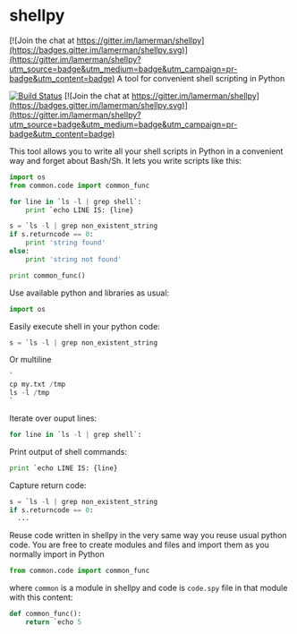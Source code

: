 # shellpy

[![Join the chat at https://gitter.im/lamerman/shellpy](https://badges.gitter.im/lamerman/shellpy.svg)](https://gitter.im/lamerman/shellpy?utm_source=badge&utm_medium=badge&utm_campaign=pr-badge&utm_content=badge)
A tool for convenient shell scripting in Python

[![Build Status](https://travis-ci.org/lamerman/shellpy.svg?branch=master)](https://travis-ci.org/lamerman/shellpy)
[![Join the chat at https://gitter.im/lamerman/shellpy](https://badges.gitter.im/lamerman/shellpy.svg)](https://gitter.im/lamerman/shellpy?utm_source=badge&utm_medium=badge&utm_campaign=pr-badge&utm_content=badge)

This tool allows you to write all your shell scripts in Python in a convenient way and forget about Bash/Sh. It lets you write scripts like this:
```python
import os
from common.code import common_func

for line in `ls -l | grep shell`:
    print `echo LINE IS: {line}

s = `ls -l | grep non_existent_string
if s.returncode == 0:
    print 'string found'
else:
    print 'string not found'

print common_func()
```

Use available python and libraries as usual:
```python
import os
```

Easily execute shell in your python code:
```python
s = `ls -l | grep non_existent_string
```

Or multiline
```python
`
cp my.txt /tmp
ls -l /tmp
`
```

Iterate over ouput lines:
```python
for line in `ls -l | grep shell`:
```

Print output of shell commands:
```python
print `echo LINE IS: {line}
```

Capture return code:
```python
s = `ls -l | grep non_existent_string
if s.returncode == 0:
  ...
```

Reuse code written in shellpy in the very same way you reuse usual python code. You are free to create modules and files and import them as you normally import in Python
```python
from common.code import common_func
```
where ```common``` is a module in shellpy and code is ```code.spy``` file in that module with this content:
```python
def common_func():
    return `echo 5
```
